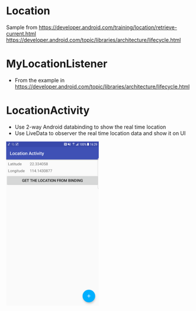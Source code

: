 # Location


Sample from 
https://developer.android.com/training/location/retrieve-current.html
https://developer.android.com/topic/libraries/architecture/lifecycle.html

# MyLocationListener
- From the example in https://developer.android.com/topic/libraries/architecture/lifecycle.html

# LocationActivity
- Use 2-way Android databinding to show the real time location 
- Use LiveData to observer the real time location data and show it on UI 

<p>
  <img src="img/location_1.png" width="250">
</p>
